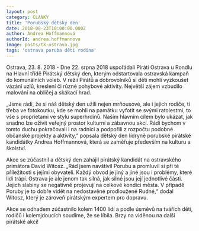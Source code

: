 ```yaml
---
layout: post
category: CLANKY
title: 'Porubský dětský den'
date: 2018-08-23T10:00:00.000Z
author: Andrea Hoffmannová
authorId: andrea.hoffmannova
image: posts/tk-ostrava.jpg
tags: 'ostrava poruba děti rodina'
---
```


Ostrava, 23. 8. 2018 - Dne 22. srpna 2018 uspořádali Piráti Ostrava u Rondlu na Hlavní třídě Pirátský dětský den, kterým odstartovala ostravská kampaň do komunálních voleb. V režii Pirátů a dobrovolníků si děti mohli vyzkoušet vázání uzlů, kreslení či různé pohybové aktivity. Největší zájem vzbudilo malování na obličej a skákací hrad.
 
„Jsme rádi, že si náš dětský den užili nejen mrňousové, ale i jejich rodiče, ti třeba ve fotokoutku, kde se mohli na památku vyfotit se svými ratolestmi, to vše s proprietami ve stylu superhrdinů. Naším hlavním cílem bylo ukázat, jak snadno lze oživit veřejný prostor kulturní a zábavnou akcí. Rádi bychom v tomto duchu pokračovali i na radnici a podpořili z rozpočtu podobné občanské projekty a aktivity,“ popsala dětský den lídryně porubské pirátské kandidátky Andrea Hoffmannová, která se zaměřuje především na kulturu a školství.
 
Akce se zúčastnil a dětský den zahájil pirátský kandidát na ostravského primátora David Witosz. „Rád jsem navštívil Porubu a promluvil si při té příležitosti s jejími obyvateli. Každý obvod je jiný a jiné jsou i problémy, které lidi trápí. Ostrava je ale jenom tak silná, jak silné jsou její jednotlivé části. Jejich slabiny se negativně projevují na celkové kondici města. V případě Poruby je to dobře vidět na nedostavěné prodloužené Rudné,“ dodal Witosz, který je zároveň pirátským expertem pro dopravu.
 
Akce se odhadem zúčastnilo kolem 1400 lidí a podle úsměvů na tvářích dětí, rodičů i kolemjdoucích soudíme, že se líbila. Brzy na viděnou na další pirátské akci!
